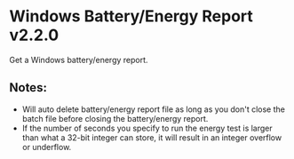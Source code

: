 # Windows Battery/Energy Report v2.2.0
Get a Windows battery/energy report.

## Notes:
- Will auto delete battery/energy report file as long as you don't close the batch file before closing the battery/energy report.
- If the number of seconds you specify to run the energy test is larger than what a 32-bit integer can store, it will result in an integer overflow or underflow.
